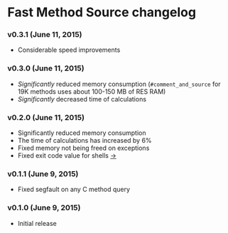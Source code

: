 Fast Method Source changelog
============================

### v0.3.1 (June 11, 2015)

* Considerable speed improvements

### v0.3.0 (June 11, 2015)

* _Significantly_ reduced memory consumption (`#comment_and_source` for 19K
methods uses about 100-150 MB of RES RAM)
* _Significantly_ decreased time of calculations

### v0.2.0 (June 11, 2015)

* Significantly reduced memory consumption
* The time of calculations has increased by 6%
* Fixed memory not being freed on exceptions
* Fixed exit code value for shells [→](https://github.com/kyrylo/fast_method_source/pull/2)

### v0.1.1 (June 9, 2015)

* Fixed segfault on any C method query

### v0.1.0 (June 9, 2015)

* Initial release
